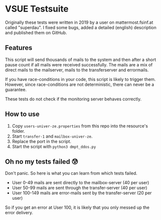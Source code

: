 # VSUE Testsuite

Originally these tests were written in 2019 by a user on mattermost.fsinf.at
called "superdau". I fixed some bugs, added a detailed (english) description
and published them on GitHub.

## Features

This script will send thousands of mails to the system and then after a short
pause count if all mails were received successfully. The mails are a mix of
direct mails to the mailserver, mails to the transferserver and errormails.

If you have race-conditions in your code, this script is likely to trigger them.
However, since race-conditions are not deterministic, there can never be a
guarantee.

These tests do not check if the monitoring server behaves correctly.

## How to use

1. Copy `users-univer-ze.properties` from this repo into the resource's folder.
2. Start `transfer-1` and `mailbox-univer-ze`.
3. Replace the port in the script.
4. Start the script with `python3 dmpt_ddos.py`

## Oh no my tests failed 😰

Don't panic.
So here is what you can learn from which tests failed.

- User 0-49 mails are sent directly to the mailbox-server (40 per user)
- User 50-99 mails are sent through the transfer-server (40 per user)
- User 100-149 mails are error-mails sent by the transfer-server (20 per user)

So if you get an error at User 100, it is likely that you only messed up the
error delivery.
